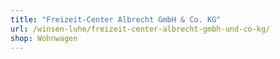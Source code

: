 ```yaml
---
title: "Freizeit-Center Albrecht GmbH & Co. KG"
url: /winsen-luhe/freizeit-center-albrecht-gmbh-und-co-kg/
shop: Wohnwagen
---
```

